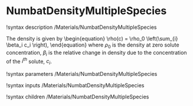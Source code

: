 # NumbatDensityMultipleSpecies

!syntax description /Materials/NumbatDensityMultipleSpecies

The density is given by
\begin{equation}
\rho(c) = \rho_0 \left(\sum_{i} \beta_i c_i \right),
\end{equation}
where $\rho_0$ is the density at zero solute concentration, $\beta_i$ is the relative change in density due to the concentration of the $i^{th}$ solute, $c_i$.

!syntax parameters /Materials/NumbatDensityMultipleSpecies

!syntax inputs /Materials/NumbatDensityMultipleSpecies

!syntax children /Materials/NumbatDensityMultipleSpecies
